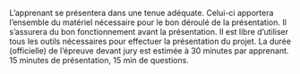 L’apprenant se présentera dans une tenue adéquate. Celui-ci apportera l’ensemble du matériel nécessaire pour le bon déroulé de la présentation. Il s’assurera du bon fonctionnement avant la présentation. Il est libre d’utiliser tous les outils nécessaires pour effectuer la présentation du projet. La durée (officielle) de l’épreuve devant jury est estimée à 30 minutes par apprenant. 15 minutes de présentation, 15 min de questions. 